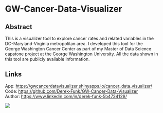 # GW-Cancer-Data-Visualizer

## Abstract
This is a visualizer tool to explore cancer rates and related variables in the DC-Maryland-Virginia metropolitan area. I developed this tool for the George Washington Cancer Center as part of my Master of Data Science capstone project at the George Washington University. All the data shown in this tool are publicly available information.

## Links
App: https://gwcancerdatavisualizer.shinyapps.io/cancer_data_visualizer/ <br>
Code: https://github.com/Derek-Funk/GW-Cancer-Data-Visualizer <br>
Author: https://www.linkedin.com/in/derek-funk-5b4734129/

![](gif_cancerDataVisualizer.gif)
